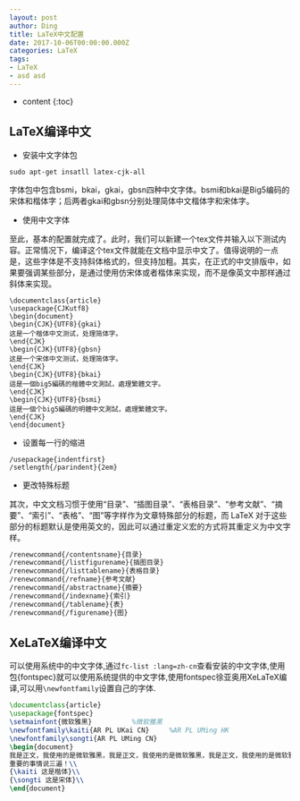 ```yaml
---
layout: post
author: Ding
title: LaTeX中文配置
date: 2017-10-06T00:00:00.000Z
categories: LaTeX
tags:
- LaTeX
- asd asd
---
```


* content
{:toc}








## LaTeX编译中文

+ 安装中文字体包

```shell
sudo apt-get insatll latex-cjk-all
```

字体包中包含bsmi，bkai，gkai，gbsn四种中文字体。bsmi和bkai是Big5编码的宋体和楷体字；后两者gkai和gbsn分别处理简体中文楷体字和宋体字。

+ 使用中文字体

至此，基本的配置就完成了。此时，我们可以新建一个tex文件并输入以下测试内容。正常情况下，编译这个tex文件就能在文档中显示中文了。值得说明的一点是，这些字体是不支持斜体格式的，但支持加粗。其实，在正式的中文排版中，如果要强调某些部分，是通过使用仿宋体或者楷体来实现，而不是像英文中那样通过斜体来实现。

```shell
\documentclass{article}
\usepackage{CJKutf8}
\begin{document}
\begin{CJK}{UTF8}{gkai}
这是一个楷体中文测试，处理简体字。
\end{CJK}
\begin{CJK}{UTF8}{gbsn}
这是一个宋体中文测试，处理简体字。
\end{CJK}
\begin{CJK}{UTF8}{bkai}
這是一個big5編碼的楷體中文測試，處理繁體文字。
\end{CJK}
\begin{CJK}{UTF8}{bsmi}
這是一個个big5編碼的明體中文測試，處理繁體文字。
\end{CJK}
\end{document}
```

+ 设置每一行的缩进

```shell
/usepackage{indentfirst}
/setlength{/parindent}{2em}
```

+ 更改特殊标题

其次，中文文档习惯于使用“目录”、“插图目录”、“表格目录”、“参考文献”、“摘要”、“索引”、“表格”、“图”等字样作为文章特殊部分的标题，而 LaTeX 对于这些部分的标题默认是使用英文的，因此可以通过重定义宏的方式将其重定义为中文字样。

```latex
/renewcommand{/contentsname}{目录}
/renewcommand{/listfigurename}{插图目录}
/renewcommand{/listtablename}{表格目录}
/renewcommand{/refname}{参考文献}
/renewcommand{/abstractname}{摘要}
/renewcommand{/indexname}{索引}
/renewcommand{/tablename}{表}
/renewcommand{/figurename}{图}
```


## XeLaTeX编译中文

可以使用系统中的中文字体,通过`fc-list :lang=zh-cn`查看安装的中文字体,使用包{fontspec}就可以使用系统提供的中文字体,使用fontspec徐亚奥用XeLaTeX编译,可以用`\newfontfamily`设置自己的字体.


```latex
\documentclass{article}
\usepackage{fontspec}
\setmainfont{微软雅黑}          %微软雅黑
\newfontfamily\kaiti{AR PL UKai CN}     %AR PL UMing HK
\newfontfamily\songti{AR PL UMing CN}
\begin{document}
我是正文，我使用的是微软雅黑，我是正文，我使用的是微软雅黑，我是正文，我使用的是微软雅黑，
重要的事情说三遍！\\
{\kaiti 这是楷体}\\
{\songti 这是宋体}\\
\end{document}
```
